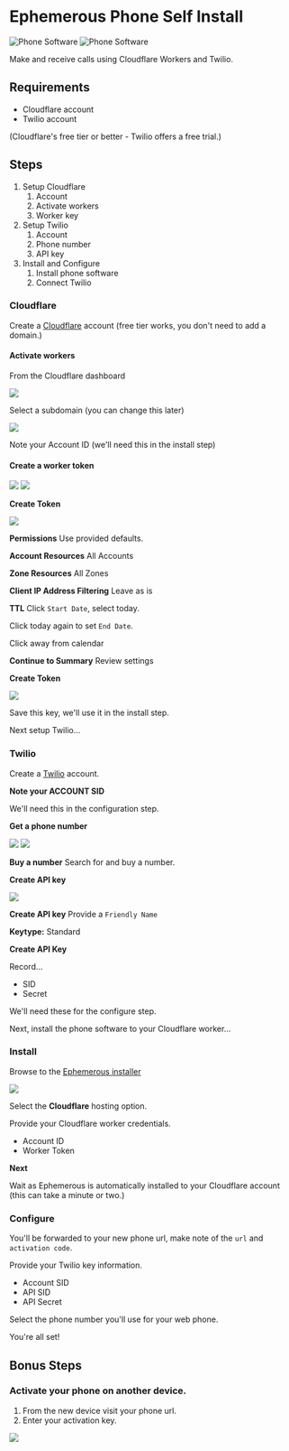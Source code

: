 # Ephemerous Phone Self Install

![Phone Software](./media/phone-demo.jpg)
![Phone Software](./media/phone-in-demo.jpg)

Make and receive calls using Cloudflare Workers and Twilio.


## Requirements
* Cloudflare account
* Twilio account

(Cloudflare's free tier or better - Twilio offers a free trial.)

## Steps
1. Setup Cloudflare
	1. Account
	1. Activate workers
	1. Worker key
1. Setup Twilio
	1. Account
	1. Phone number
	1. API key
1. Install and Configure
	1. Install phone software
	1. Connect Twilio


### Cloudflare
Create a [Cloudflare](https://dash.cloudflare.com/sign-up) account (free tier works, you don't need to add a domain.)

#### Activate workers

From the Cloudflare dashboard

![](./media/cloudflare-workers-step.jpg)

Select a subdomain (you can change this later)

![](./media/cloudflare-account-id-step.jpg)

Note your Account ID (we'll need this in the install step)



#### Create a worker token

![](./media/cloudflare-api-profile-step.jpg)
![](./media/cloudflare-api-token-step.jpg)

**Create Token**

![](./media/cloudflare-api-template-step.jpg)

**Permissions**
Use provided defaults.

**Account Resources**
All Accounts

**Zone Resources**
All Zones

**Client IP Address Filtering**
Leave as is

**TTL**
Click `Start Date`, select today.

Click today again to set `End Date`.

Click away from calendar

**Continue to Summary**
Review settings

**Create Token**

![](./media/cloudflare-api-key-step.jpg)

Save this key, we'll use it in the install step.

Next setup Twilio...


### Twilio
Create a [Twilio](https://www.twilio.com/try-twilio) account.

**Note your ACCOUNT SID**

We'll need this in the configuration step.


**Get a phone number**

![](./media/twilio-explore-step.jpg)
![](./media/twilio-phone-number-product-step.jpg)

**Buy a number**
Search for and buy a number.



**Create API key**

![](./media/twilio-api-key-step.jpg)

**Create API key**
Provide a `Friendly Name`

**Keytype:** Standard 

**Create API Key**

Record...
* SID
* Secret

We'll need these for the configure step.

Next, install the phone software to your Cloudflare worker...

### Install
Browse to the [Ephemerous installer](https://get.ephemerous.com/)

![](./media/ephemerous-install-step.jpg)

Select the **Cloudflare** hosting option.


Provide your Cloudflare worker credentials.
* Account ID
* Worker Token


**Next**

Wait as Ephemerous is automatically installed to your Cloudflare account (this can take a minute or two.)

### Configure
You'll be forwarded to your new phone url, make note of the `url` and `activation code`.

Provide your Twilio key information.
* Account SID
* API SID
* API Secret

Select the phone number you'll use for your web phone.

You're all set!

## Bonus Steps

### Activate your phone on another device.

1. From the new device visit your phone url.
1. Enter your activation key.


![](./media/ephemerous-activate-step.jpg)

